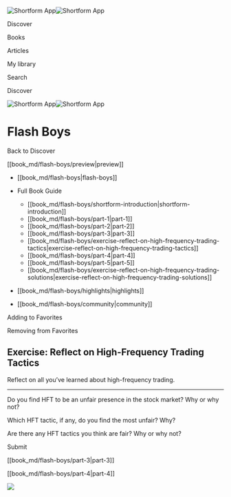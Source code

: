 ![Shortform App](/img/logo.36a2399e.svg)![Shortform App](/img/logo-dark.70c1b072.svg)

Discover

Books

Articles

My library

Search

Discover

![Shortform App](/img/logo.36a2399e.svg)![Shortform App](/img/logo-dark.70c1b072.svg)

# Flash Boys

Back to Discover

[[book_md/flash-boys/preview|preview]]

  * [[book_md/flash-boys|flash-boys]]
  * Full Book Guide

    * [[book_md/flash-boys/shortform-introduction|shortform-introduction]]
    * [[book_md/flash-boys/part-1|part-1]]
    * [[book_md/flash-boys/part-2|part-2]]
    * [[book_md/flash-boys/part-3|part-3]]
    * [[book_md/flash-boys/exercise-reflect-on-high-frequency-trading-tactics|exercise-reflect-on-high-frequency-trading-tactics]]
    * [[book_md/flash-boys/part-4|part-4]]
    * [[book_md/flash-boys/part-5|part-5]]
    * [[book_md/flash-boys/exercise-reflect-on-high-frequency-trading-solutions|exercise-reflect-on-high-frequency-trading-solutions]]
  * [[book_md/flash-boys/highlights|highlights]]
  * [[book_md/flash-boys/community|community]]



Adding to Favorites 

Removing from Favorites 

## Exercise: Reflect on High-Frequency Trading Tactics

Reflect on all you’ve learned about high-frequency trading.

* * *

Do you find HFT to be an unfair presence in the stock market? Why or why not?

Which HFT tactic, if any, do you find the most unfair? Why?

Are there any HFT tactics you think are fair? Why or why not?

Submit 

[[book_md/flash-boys/part-3|part-3]]

[[book_md/flash-boys/part-4|part-4]]

![](https://bat.bing.com/action/0?ti=56018282&Ver=2&mid=5e18ec7d-174c-4412-86f2-d3035ac08773&sid=49fff5b0636c11eeb9c611038afc8668&vid=4a005010636c11ee80c703d4c4a7acd5&vids=0&msclkid=N&pi=0&lg=en-US&sw=800&sh=600&sc=24&nwd=1&tl=Shortform%20%7C%20Book&p=https%3A%2F%2Fwww.shortform.com%2Fapp%2Fbook%2Fflash-boys%2Fexercise-reflect-on-high-frequency-trading-tactics&r=&lt=325&evt=pageLoad&sv=1&rn=734955)
